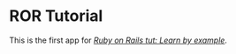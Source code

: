 # ROR Tutorial

This is the first app for
[*Ruby on Rails tut: Learn by example*](http://railstutorial.org/).
